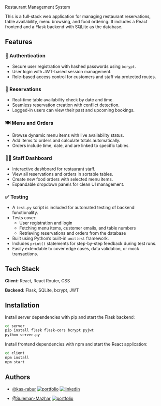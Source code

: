 
Restaurant Management System

This is a full-stack web application for managing restaurant reservations, table availability, menu browsing, and food ordering. It includes a React frontend and a Flask backend with SQLite as the database.



## Features

### 🔐 Authentication
- Secure user registration with hashed passwords using `bcrypt`.
- User login with JWT-based session management.
- Role-based access control for customers and staff via protected routes.

### 📅 Reservations
- Real-time table availability check by date and time.
- Seamless reservation creation with conflict detection.
- Logged-in users can view their past and upcoming bookings.

### 🍽️ Menu and Orders
- Browse dynamic menu items with live availability status.
- Add items to orders and calculate totals automatically.
- Orders include time, date, and are linked to specific tables.

### 🧑‍🍳 Staff Dashboard
- Interactive dashboard for restaurant staff.
- View all reservations and orders in sortable tables.
- Create new food orders with selected menu items.
- Expandable dropdown panels for clean UI management.

### ✅ Testing
- A `test.py` script is included for automated testing of backend functionality.
- Tests cover:
  - User registration and login
  - Fetching menu items, customer emails, and table numbers
  - Retrieving reservations and orders from the database
- Built using Python’s built-in `unittest` framework.
- Includes `print()` statements for step-by-step feedback during test runs.
- Easily extendable to cover edge cases, data validation, or mock transactions.



## Tech Stack

**Client:** React, React Router, CSS

**Backend:** Flask, SQLite, bcrypt, JWT


## Installation

Install server dependencies with pip and start the Flask backend:

```bash
cd server
pip install flask flask-cors bcrypt pyjwt
python server.py
```
Install frontend dependencies with npm and start the React application:

```bash
cd client
npm install
npm start

```

## Authors

- [@kas-rabur](https://github.com/kas-rabur)
[![portfolio](https://img.shields.io/badge/my_portfolio-000?style=for-the-badge&logo=ko-fi&logoColor=white)](https://github.com/kas-rabur)
[![linkedin](https://img.shields.io/badge/linkedin-0A66C2?style=for-the-badge&logo=linkedin&logoColor=white)](https://www.linkedin.com/in/kacper-raburski-8a4415298/)


- [@Suleman-Mazhar](https://github.com/Suleman-Mazhar)
[![portfolio](https://img.shields.io/badge/my_portfolio-000?style=for-the-badge&logo=ko-fi&logoColor=white)](https://github.com/Suleman-Mazhar)
